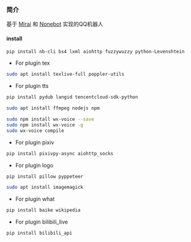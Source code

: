 ### 简介

基于 [Mirai](https://github.com/mamoe/mirai) 和 [Nonebot](https://github.com/nonebot/nonebot2) 实现的QQ机器人


#### install

```bash
pip install nb-cli bs4 lxml aiohttp fuzzywuzzy python-Levenshtein
```

- For plugin tex

```bash
sudo apt install texlive-full poppler-utils
```

- For plugin tts

```bash
pip install pydub langid tencentcloud-sdk-python

sudo apt install ffmpeg nodejs npm

sudo npm install wx-voice --save
sudo npm install wx-voice -g
sudo wx-voice compile
```

- For plugin pixiv

```bash
pip install pixivpy-async aiohttp_socks
```

- For plugin logo

```bash
pip install pillow pyppeteer

sudo apt install imagemagick
```

- For plugin what

```bash
pip install baike wikipedia
```

- For plugin bilibili_live

```bash
pip install bilibili_api
```
